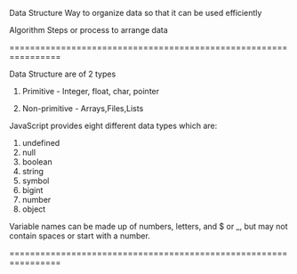 Data Structure
Way to organize data so that it can be used efficiently

Algorithm
Steps or process to arrange data

================================================================

Data Structure are of 2 types

1. Primitive - Integer, float, char, pointer

2. Non-primitive - Arrays,Files,Lists

JavaScript provides eight different data types which are:

1. undefined
2. null
3. boolean
4. string
5. symbol
6. bigint
7. number
8. object

Variable names can be made up of numbers, letters, and $ or \_,
but may not contain spaces or start with a number.

================================================================
